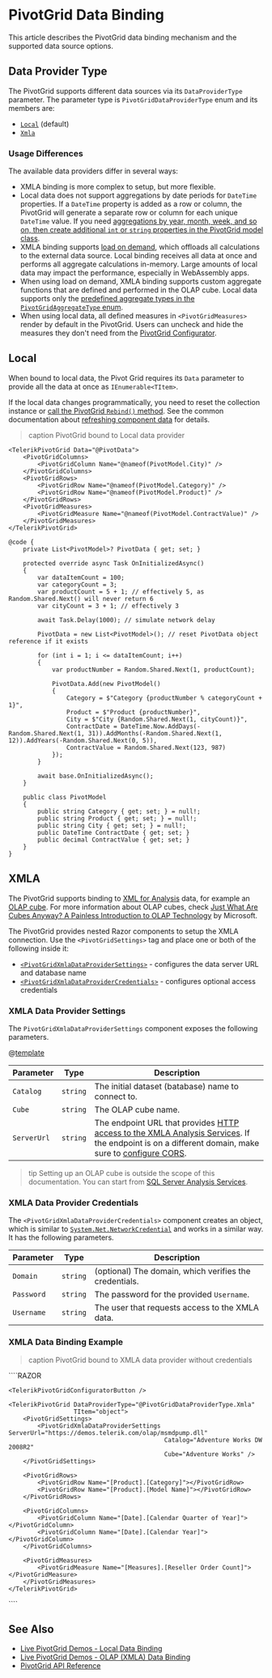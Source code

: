 
# PivotGrid Data Binding

This article describes the PivotGrid data binding mechanism and the supported data source options.

## Data Provider Type

The PivotGrid supports different data sources via its `DataProviderType` parameter. The parameter type is `PivotGridDataProviderType` enum and its members are:

* [`Local`](#local) (default)
* [`Xmla`](#xmla)

### Usage Differences

The available data providers differ in several ways:

* XMLA binding is more complex to setup, but more flexible.
* Local data does not support aggregations by date periods for `DateTime` properties. If a `DateTime` property is added as a row or column, the PivotGrid will generate a separate row or column for each unique `DateTime` value. If you need [aggregations by year, month, week, and so on, then create additional `int` or `string` properties in the PivotGrid model class](slug:pivotgrid-kb-local-date-aggregates).
* XMLA binding supports [load on demand](slug:pivotgrid-overview#pivotgrid-parameters), which offloads all calculations to the external data source. Local binding receives all data at once and performs all aggregate calculations in-memory. Large amounts of local data may impact the performance, especially in WebAssembly apps.
* When using load on demand, XMLA binding supports custom aggregate functions that are defined and performed in the OLAP cube. Local data supports only the [predefined aggregate types in the `PivotGridAggregateType` enum](slug:telerik.blazor.pivotgridaggregatetype).
* When using local data, all defined measures in `<PivotGridMeasures>` render by default in the PivotGrid. Users can uncheck and hide the measures they don't need from the [PivotGrid Configurator](slug:pivotgrid-configurator).

## Local

When bound to local data, the Pivot Grid requires its `Data` parameter to provide all the data at once as `IEnumerable<TItem>`.

If the local data changes programmatically, you need to reset the collection instance or [call the PivotGrid `Rebind()` method](slug:pivotgrid-overview#pivotgrid-reference-and-methods). See the common documentation about [refreshing component data](slug:common-features-data-binding-overview#refresh-data) for details.

>caption PivotGrid bound to Local data provider

<div class="skip-repl"></div>

````RAZOR
<TelerikPivotGrid Data="@PivotData">
    <PivotGridColumns>
        <PivotGridColumn Name="@nameof(PivotModel.City)" />
    </PivotGridColumns>
    <PivotGridRows>
        <PivotGridRow Name="@nameof(PivotModel.Category)" />
        <PivotGridRow Name="@nameof(PivotModel.Product)" />
    </PivotGridRows>
    <PivotGridMeasures>
        <PivotGridMeasure Name="@nameof(PivotModel.ContractValue)" />
    </PivotGridMeasures>
</TelerikPivotGrid>

@code {
    private List<PivotModel>? PivotData { get; set; }

    protected override async Task OnInitializedAsync()
    {
        var dataItemCount = 100;
        var categoryCount = 3;
        var productCount = 5 + 1; // effectively 5, as Random.Shared.Next() will never return 6
        var cityCount = 3 + 1; // effectively 3

        await Task.Delay(1000); // simulate network delay

        PivotData = new List<PivotModel>(); // reset PivotData object reference if it exists

        for (int i = 1; i <= dataItemCount; i++)
        {
            var productNumber = Random.Shared.Next(1, productCount);

            PivotData.Add(new PivotModel()
            {
                Category = $"Category {productNumber % categoryCount + 1}",
                Product = $"Product {productNumber}",
                City = $"City {Random.Shared.Next(1, cityCount)}",
                ContractDate = DateTime.Now.AddDays(-Random.Shared.Next(1, 31)).AddMonths(-Random.Shared.Next(1, 12)).AddYears(-Random.Shared.Next(0, 5)),
                ContractValue = Random.Shared.Next(123, 987)
            });
        }

        await base.OnInitializedAsync();
    }

    public class PivotModel
    {
        public string Category { get; set; } = null!;
        public string Product { get; set; } = null!;
        public string City { get; set; } = null!;
        public DateTime ContractDate { get; set; }
        public decimal ContractValue { get; set; }
    }
}
````

## XMLA

The PivotGrid supports binding to [XML for Analysis](https://learn.microsoft.com/en-us/analysis-services/xmla/xml-for-analysis-xmla-reference) data, for example an [OLAP cube](https://en.wikipedia.org/wiki/OLAP_cube). For more information about OLAP cubes, check [Just What Are Cubes Anyway? A Painless Introduction to OLAP Technology](https://learn.microsoft.com/en-us/previous-versions/office/developer/office-xp/aa140038(v=office.10)) by Microsoft.

The PivotGrid provides nested Razor components to setup the XMLA connection. Use the `<PivotGridSettings>` tag and place one or both of the following inside it:

* [`<PivotGridXmlaDataProviderSettings>`](#xmla-data-provider-settings) - configures the data server URL and database name
* [`<PivotGridXmlaDataProviderCredentials>`](#xmla-data-provider-credentials) - configures optional access credentials

### XMLA Data Provider Settings

The `PivotGridXmlaDataProviderSettings` component exposes the following parameters.

@[template](/_contentTemplates/common/parameters-table-styles.md#table-layout)

| Parameter | Type | Description |
| --- | --- | --- |
| `Catalog` | `string` | The initial dataset (batabase) name to connect to. |
| `Cube` | `string` | The OLAP cube name. |
| `ServerUrl` | `string` | The endpoint URL that provides [HTTP access to the XMLA Analysis Services](https://learn.microsoft.com/en-us/analysis-services/instances/configure-http-access-to-analysis-services-on-iis-8-0). If the endpoint is on a different domain, make sure to [configure CORS](https://developer.mozilla.org/en-US/docs/Web/HTTP/CORS). |

>tip Setting up an OLAP cube is outside the scope of this documentation. You can start from [SQL Server Analysis Services](https://learn.microsoft.com/en-us/analysis-services/ssas-overview).

### XMLA Data Provider Credentials

The `<PivotGridXmlaDataProviderCredentials>` component creates an object, which is similar to [`System.Net.NetworkCredential`](https://learn.microsoft.com/en-us/dotnet/api/system.net.networkcredential) and works in a similar way. It has the following parameters.

| Parameter | Type | Description |
| --- | --- | --- |
| `Domain` | `string` | (optional) The domain, which verifies the credentials. |
| `Password` | `string` | The password for the provided `Username`. |
| `Username` | `string` | The user that requests access to the XMLA data. |

### XMLA Data Binding Example

>caption PivotGrid bound to XMLA data provider without credentials

<div class="skip-repl"></div>
````RAZOR
<TelerikPivotGridContainer>
    <TelerikPivotGridConfigurator />

    <TelerikPivotGridConfiguratorButton />

    <TelerikPivotGrid DataProviderType="@PivotGridDataProviderType.Xmla"
                      TItem="object">
        <PivotGridSettings>
            <PivotGridXmlaDataProviderSettings ServerUrl="https://demos.telerik.com/olap/msmdpump.dll"
                                               Catalog="Adventure Works DW 2008R2"
                                               Cube="Adventure Works" />
        </PivotGridSettings>

        <PivotGridRows>
            <PivotGridRow Name="[Product].[Category]"></PivotGridRow>
            <PivotGridRow Name="[Product].[Model Name]"></PivotGridRow>
        </PivotGridRows>

        <PivotGridColumns>
            <PivotGridColumn Name="[Date].[Calendar Quarter of Year]"></PivotGridColumn>
            <PivotGridColumn Name="[Date].[Calendar Year]"></PivotGridColumn>
        </PivotGridColumns>

        <PivotGridMeasures>
            <PivotGridMeasure Name="[Measures].[Reseller Order Count]"></PivotGridMeasure>
        </PivotGridMeasures>
    </TelerikPivotGrid>
</TelerikPivotGridContainer>
````

## See Also

* [Live PivotGrid Demos - Local Data Binding](https://demos.telerik.com/blazor-ui/pivotgrid/local-data-binding)
* [Live PivotGrid Demos - OLAP (XMLA) Data Binding](https://demos.telerik.com/blazor-ui/pivotgrid/xmla-data-binding)
* [PivotGrid API Reference](slug:Telerik.Blazor.Components.TelerikPivotGrid-1)
